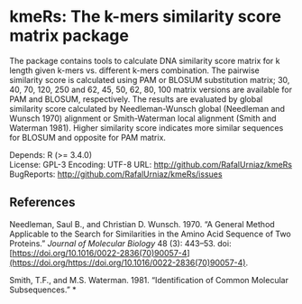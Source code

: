 # kmeRs: The k-mers similarity score matrix package


The package contains tools to calculate DNA similarity score matrix for k length given k-mers vs. different k-mers combination. The pairwise similarity score is calculated using PAM or BLOSUM substitution matrix; 30, 40, 70, 120, 250 and 62, 45, 50, 62, 80, 100 matrix versions are available for PAM and BLOSUM, respectively. The results are evaluated by global similarity score calculated by Needleman-Wunsch global (Needleman and Wunsch 1970) alignment or Smith-Waterman local alignment (Smith and Waterman 1981). Higher similarity score indicates more similar sequences for BLOSUM and opposite for PAM matrix.


Depends: R (>= 3.4.0) <br/>
License: GPL-3
Encoding: UTF-8
URL: http://github.com/RafalUrniaz/kmeRs
BugReports: http://github.com/RafalUrniaz/kmeRs/issues


References
----------

Needleman, Saul B., and Christian D. Wunsch. 1970. “A General Method Applicable to the Search for Similarities in the Amino Acid Sequence of Two Proteins.” *Journal of Molecular Biology* 48 (3): 443–53. doi:[https://doi.org/10.1016/0022-2836(70)90057-4](https://doi.org/https://doi.org/10.1016/0022-2836(70)90057-4).

Smith, T.F., and M.S. Waterman. 1981. “Identification of Common Molecular Subsequences.” *

